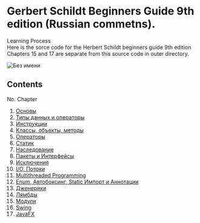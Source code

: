 # Gerbert Schildt Beginners Guide 9th edition (Russian commetns).
Learning Process
<br/>Here is the sorce code for the Herbert Schildt beginners guide 9th edition
<br/>Chapters 15 and 17 are separate from this source code in outer directory.

![Без имени](https://user-images.githubusercontent.com/94693119/164434437-0e297a58-43dd-4131-b3f2-68a5c812af36.png)


## Contents

 No.  Chapter 

1. [Основы](./src/beginners_guide_schildt/chapter1_Основы)
2. [Типы данных и операторы](./src/beginners_guide_schildt/chapter2_Типы_данных)
3. [Инструкции](./src/beginners_guide_schildt/chapter3_Инструкции) 
4. [Классы, объекты, методы](./src/beginners_guide_schildt/chapter4_Методы) 
5. [Операторы](./src/beginners_guide_schildt/chapter5_Операторы)
6. [Статик](./src/beginners_guide_schildt/chapter6_Static)
7. [Наследование](./src/beginners_guide_schildt/chapter7_Наследование)
8. [Пакеты и Интерфейсы](./src/beginners_guide_schildt/chapter8_Interfaces) 
9. [Исключения](./src/beginners_guide_schildt/chapter9_Exceptions)
10. [I/O, Потоки](./src/beginners_guide_schildt/chapter10_Потоки)
11. [Multithreaded Programming](./src/beginners_guide_schildt/chapter11_Threads)
12. [Enum, Автобоксинг, Static Импорт и Аннотации](./src/beginners_guide_schildt/chapter12_Enum)
13. [Дженерики](./src/beginners_guide_schildt/chapter13_Generics) 
14. [Лямбды](./src/beginners_guide_schildt/chapter14_Lambda)
15. [Модули](https://github.com/Kosinfernal/Modules) 
16. [Swing](./src/beginners_guide_schildt/chapter16_Swing) 
17. [JavaFX](https://github.com/Kosinfernal/demo)

